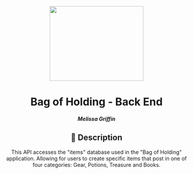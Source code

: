 <div id="header" align="center">
  <img src="public/assets/logo-placeholder.PNG" width="250" height="200">
</div>

  <div id="description" align="center">

  # Bag of Holding - Back End

  ##### Melissa Griffin

  ## :floppy_disk: Description

 This API accesses the "items" database used in the "Bag of Holding" application. Allowing for users to create specific items that post in one of four categories: Gear, Potions, Treasure and Books.


